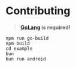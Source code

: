 # Contributing
> **[GoLang](https://go.dev/) is required!**
```
npm run go-build
npm build
cd example
bun
bun run android
```
<!-- 1. Clone this repo and install node modules
2. Generate the Go bindings 
```bash
npm run go-build
```
3.  -->